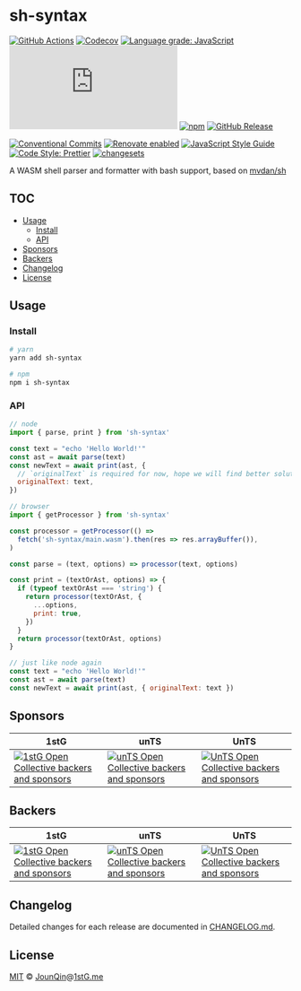 # sh-syntax

[![GitHub Actions](https://github.com/un-ts/sh-syntax/workflows/CI/badge.svg)](https://github.com/un-ts/sh-syntax/actions/workflows/ci.yml)
[![Codecov](https://img.shields.io/codecov/c/github/un-ts/sh-syntax.svg)](https://codecov.io/gh/un-ts/sh-syntax)
[![Language grade: JavaScript](https://img.shields.io/lgtm/grade/javascript/g/un-ts/sh-syntax.svg?logo=lgtm&logoWidth=18)](https://lgtm.com/projects/g/un-ts/sh-syntax/context:javascript)
[![type-coverage](https://img.shields.io/badge/dynamic/json.svg?label=type-coverage&prefix=%E2%89%A5&suffix=%&query=$.typeCoverage.atLeast&uri=https%3A%2F%2Fraw.githubusercontent.com%2Fun-ts%2Fsh-syntax%2Fmain%2Fpackage.json)](https://github.com/plantain-00/type-coverage)
[![npm](https://img.shields.io/npm/v/sh-syntax.svg)](https://www.npmjs.com/package/sh-syntax)
[![GitHub Release](https://img.shields.io/github/release/un-ts/sh-syntax)](https://github.com/un-ts/sh-syntax/releases)

[![Conventional Commits](https://img.shields.io/badge/conventional%20commits-1.0.0-yellow.svg)](https://conventionalcommits.org)
[![Renovate enabled](https://img.shields.io/badge/renovate-enabled-brightgreen.svg)](https://renovatebot.com)
[![JavaScript Style Guide](https://img.shields.io/badge/code_style-standard-brightgreen.svg)](https://standardjs.com)
[![Code Style: Prettier](https://img.shields.io/badge/code_style-prettier-ff69b4.svg)](https://github.com/prettier/prettier)
[![changesets](https://img.shields.io/badge/maintained%20with-changesets-176de3.svg)](https://github.com/atlassian/changesets)

A WASM shell parser and formatter with bash support, based on [mvdan/sh](https://github.com/mvdan/sh)

## TOC <!-- omit in toc -->

- [Usage](#usage)
  - [Install](#install)
  - [API](#api)
- [Sponsors](#sponsors)
- [Backers](#backers)
- [Changelog](#changelog)
- [License](#license)

## Usage

### Install

```sh
# yarn
yarn add sh-syntax

# npm
npm i sh-syntax
```

### API

```js
// node
import { parse, print } from 'sh-syntax'

const text = "echo 'Hello World!'"
const ast = await parse(text)
const newText = await print(ast, {
  // `originalText` is required for now, hope we will find better solution later
  originalText: text,
})
```

```js
// browser
import { getProcessor } from 'sh-syntax'

const processor = getProcessor(() =>
  fetch('sh-syntax/main.wasm').then(res => res.arrayBuffer()),
)

const parse = (text, options) => processor(text, options)

const print = (textOrAst, options) => {
  if (typeof textOrAst === 'string') {
    return processor(textOrAst, {
      ...options,
      print: true,
    })
  }
  return processor(textOrAst, options)
}

// just like node again
const text = "echo 'Hello World!'"
const ast = await parse(text)
const newText = await print(ast, { originalText: text })
```

## Sponsors

| 1stG                                                                                                                               | unTS                                                                                                                               | UnTS                                                                                                                               |
| ---------------------------------------------------------------------------------------------------------------------------------- | ---------------------------------------------------------------------------------------------------------------------------------- | ---------------------------------------------------------------------------------------------------------------------------------- |
| [![1stG Open Collective backers and sponsors](https://opencollective.com/1stG/organizations.svg)](https://opencollective.com/1stG) | [![unTS Open Collective backers and sponsors](https://opencollective.com/unts/organizations.svg)](https://opencollective.com/unts) | [![UnTS Open Collective backers and sponsors](https://opencollective.com/unts/organizations.svg)](https://opencollective.com/unts) |

## Backers

| 1stG                                                                                                                             | unTS                                                                                                                             | UnTS                                                                                                                             |
| -------------------------------------------------------------------------------------------------------------------------------- | -------------------------------------------------------------------------------------------------------------------------------- | -------------------------------------------------------------------------------------------------------------------------------- |
| [![1stG Open Collective backers and sponsors](https://opencollective.com/1stG/individuals.svg)](https://opencollective.com/1stG) | [![unTS Open Collective backers and sponsors](https://opencollective.com/unts/individuals.svg)](https://opencollective.com/unts) | [![UnTS Open Collective backers and sponsors](https://opencollective.com/unts/individuals.svg)](https://opencollective.com/unts) |

## Changelog

Detailed changes for each release are documented in [CHANGELOG.md](./CHANGELOG.md).

## License

[MIT][] © [JounQin][]@[1stG.me][]

[1stg.me]: https://www.1stg.me
[jounqin]: https://GitHub.com/JounQin
[mit]: http://opensource.org/licenses/MIT
